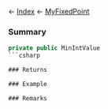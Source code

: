 ← [Index](Api-Index) ← [MyFixedPoint](VRage.MyFixedPoint)

### Summary

```csharp
private public MinIntValue
```csharp

### Returns

### Example

### Remarks

